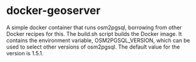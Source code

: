# docker-geoserver

A simple docker container that runs osm2pgsql, borrowing from other Docker recipes for this.  The build.sh script builds the Docker image.  It contains the environment variable, OSM2PGSQL_VERSION, which can be used to select other versions of osm2pgsql.  The default value for the version is 1.5.1.
